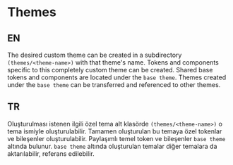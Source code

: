 # Themes

## EN
The desired custom theme can be created in a subdirectory `(themes/<theme-name>)` with that theme's name. Tokens and components specific to this completely custom theme can be created.
Shared base tokens and components are located under the `base theme`. Themes created under the `base theme` can be transferred and referenced to other themes.

## TR
Oluşturulması istenen ilgili özel tema alt klasörde `(themes/<theme-name>)` o tema ismiyle oluşturulabilir. Tamamen oluşturulan bu temaya özel tokenlar ve bileşenler oluşturulabilir.
Paylaşımlı temel token ve bileşenler `base theme` altında bulunur. `base theme` altında oluşturulan temalar diğer temalara da aktarılabilir, referans edilebilir.
